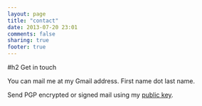 ```yaml
---
layout: page
title: "contact"
date: 2013-07-20 23:01
comments: false
sharing: true
footer: true
---
```


#h2 Get in touch

You can mail me at my Gmail address. First name dot last name.

Send PGP encrypted or signed mail using my [public key](/kris.leech-gmail-public-gpg-key).
